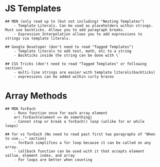 # JS Templates

    ## MDN (only read up to (but not including) "Nesting Templates") 
        - Template Literals. Can be used as placeholders within strings. Must use backticks. Allows you to add paragraph breaks.
        - Expression Interpolation allows you to add expressions to strings via template literals.

    ## Google Developer (don't need to read "Tagged Templates") 
        - Template literals to add text, math, etc to a string
        - Backticks inside the string can be done with \`

    ## CSS Tricks (don't need to read "Tagged Templates" or following section) 
        - multi-line strings are easier with template literals(backticks)
        - expressions can be added within curly braces

# Array Methods

    ## MDN forEach 
        - Runs function once for each array element
        arr.forEach(element => do something)
        - Cannot stop or break a forEach() loop (unlike for or while loops)

    ## for vs forEach (No need to read past first two paragraphs of "When to use..." section)
        - forEach simplifies a for loop because it can be called on any array.
        - callback function can be used with it that accepts element vallue, element index, and array
        - For loops are better when counting 
